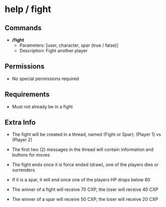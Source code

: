 # help / fight 
## Commands

- **/fight**
    - Parameters: [user, character, spar (true / false)]
    - Description: Fight another player
  
## Permissions
- No special permissions required

## Requirements
- Must not already be in a fight

## Extra Info

- The fight will be created in a thread, named (Fight or Spar): (Player 1) vs (Player 2)
- The first two (2) messages in the thread will contain information and buttons for moves 
- The fight ends once it is force ended (draw), one of the players dies or surrenders
- If it is a spar, it will end once one of the players HP drops below 60


- The winner of a fight will receive 70 CXP, the loser will receive 40 CXP
- The winner of a spar will receive 50 CXP, the loser will receive 20 CXP

